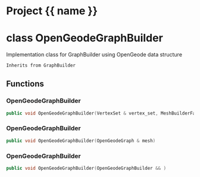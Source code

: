 <script setup>
import {useRoute} from 'vitepress'
const {path} = useRoute()
const tokens = path.split('/')
const words = tokens[2].split('-');
for (let i = 0; i < words.length; i++) {
    words[i] = words[i].charAt(0).toUpperCase() + words[i].slice(1);
    words[i] = words[i].replace('geode', 'Geode')
}
const name = words.join('-');
</script>
# Project {{ name }}

# class OpenGeodeGraphBuilder


 Implementation class for GraphBuilder using OpenGeode data structure



```cpp
Inherits from GraphBuilder
```



## Functions

### OpenGeodeGraphBuilder

```cpp
public void OpenGeodeGraphBuilder(VertexSet & vertex_set, MeshBuilderFactoryKey )
```


### OpenGeodeGraphBuilder

```cpp
public void OpenGeodeGraphBuilder(OpenGeodeGraph & mesh)
```


### OpenGeodeGraphBuilder

```cpp
public void OpenGeodeGraphBuilder(OpenGeodeGraphBuilder && )
```





